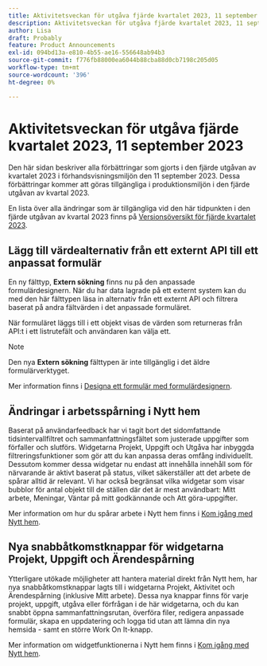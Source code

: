 ```yaml
---
title: Aktivitetsveckan för utgåva fjärde kvartalet 2023, 11 september 2023
description: Aktivitetsveckan för utgåva fjärde kvartalet 2023, 11 september 2023
author: Lisa
draft: Probably
feature: Product Announcements
exl-id: 094bd13a-e810-4b55-ae16-556648ab94b3
source-git-commit: f776fb88000ea6044b88cba88d0cb7198c205d05
workflow-type: tm+mt
source-wordcount: '396'
ht-degree: 0%

---
```


# Aktivitetsveckan för utgåva fjärde kvartalet 2023, 11 september 2023

Den här sidan beskriver alla förbättringar som gjorts i den fjärde utgåvan av kvartalet 2023 i förhandsvisningsmiljön den 11 september 2023. Dessa förbättringar kommer att göras tillgängliga i produktionsmiljön i den fjärde utgåvan av kvartal 2023.

En lista över alla ändringar som är tillgängliga vid den här tidpunkten i den fjärde utgåvan av kvartal 2023 finns på [Versionsöversikt för fjärde kvartalet 2023](/help/quicksilver/product-announcements/product-releases/23-q4-release-activity/23-q4-release-overview.md).

## Lägg till värdealternativ från ett externt API till ett anpassat formulär

En ny fälttyp, **Extern sökning** finns nu på den anpassade formulärdesignern. När du har data lagrade på ett externt system kan du med den här fälttypen läsa in alternativ från ett externt API och filtrera baserat på andra fältvärden i det anpassade formuläret.

När formuläret läggs till i ett objekt visas de värden som returneras från API:t i ett listrutefält och användaren kan välja ett.

>[!NOTE]
>
>Den nya **Extern sökning** fälttypen är inte tillgänglig i det äldre formulärverktyget.

Mer information finns i [Designa ett formulär med formulärdesignern](/help/quicksilver/administration-and-setup/customize-workfront/create-manage-custom-forms/form-designer/design-a-form/design-a-form.md).

## Ändringar i arbetsspårning i Nytt hem

Baserat på användarfeedback har vi tagit bort det sidomfattande tidsintervallfiltret och sammanfattningsfältet som justerade uppgifter som förfaller och slutförs. Widgetarna Projekt, Uppgift och Utgåva har inbyggda filtreringsfunktioner som gör att du kan anpassa deras omfång individuellt. Dessutom kommer dessa widgetar nu endast att innehålla innehåll som för närvarande är aktivt baserat på status, vilket säkerställer att det arbete de spårar alltid är relevant. Vi har också begränsat vilka widgetar som visar bubblor för antal objekt till de ställen där det är mest användbart: Mitt arbete, Meningar, Väntar på mitt godkännande och Att göra-uppgifter.

Mer information om hur du spårar arbete i Nytt hem finns i [Kom igång med Nytt hem](/help/quicksilver/workfront-basics/using-home/new-home/get-started-with-new-home.md).

## Nya snabbåtkomstknappar för widgetarna Projekt, Uppgift och Ärendespårning

Ytterligare utökade möjligheter att hantera material direkt från Nytt hem, har nya snabbåtkomstknappar lagts till i widgetarna Projekt, Aktivitet och Ärendespårning (inklusive Mitt arbete). Dessa nya knappar finns för varje projekt, uppgift, utgåva eller förfrågan i de här widgetarna, och du kan snabbt öppna sammanfattningsrutan, överföra filer, redigera anpassade formulär, skapa en uppdatering och logga tid utan att lämna din nya hemsida - samt en större Work On It-knapp.

Mer information om widgetfunktionerna i Nytt hem finns i [Kom igång med Nytt hem](/help/quicksilver/workfront-basics/using-home/new-home/get-started-with-new-home.md).

